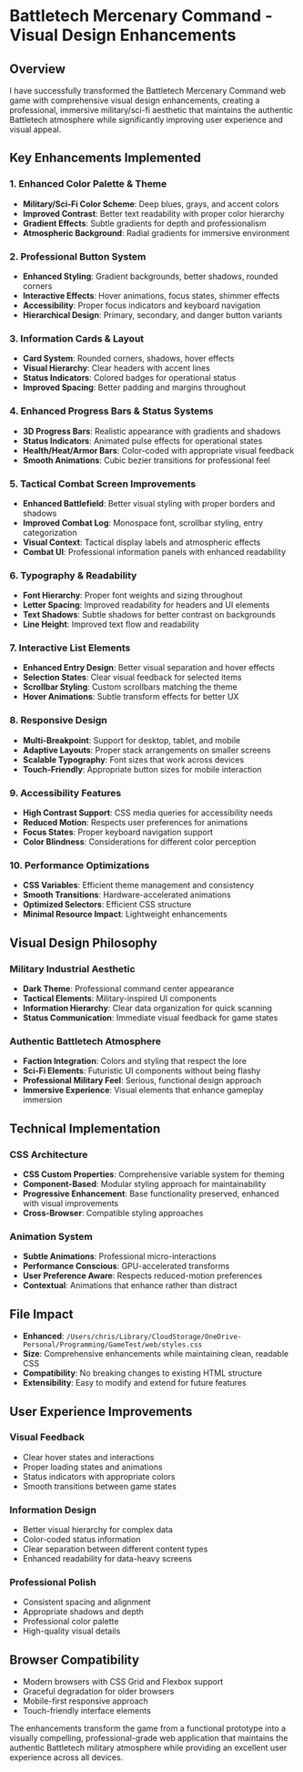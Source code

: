 # Battletech Mercenary Command - Visual Design Enhancements

## Overview
I have successfully transformed the Battletech Mercenary Command web game with comprehensive visual design enhancements, creating a professional, immersive military/sci-fi aesthetic that maintains the authentic Battletech atmosphere while significantly improving user experience and visual appeal.

## Key Enhancements Implemented

### 1. **Enhanced Color Palette & Theme**
- **Military/Sci-Fi Color Scheme**: Deep blues, grays, and accent colors
- **Improved Contrast**: Better text readability with proper color hierarchy
- **Gradient Effects**: Subtle gradients for depth and professionalism
- **Atmospheric Background**: Radial gradients for immersive environment

### 2. **Professional Button System**
- **Enhanced Styling**: Gradient backgrounds, better shadows, rounded corners
- **Interactive Effects**: Hover animations, focus states, shimmer effects
- **Accessibility**: Proper focus indicators and keyboard navigation
- **Hierarchical Design**: Primary, secondary, and danger button variants

### 3. **Information Cards & Layout**
- **Card System**: Rounded corners, shadows, hover effects
- **Visual Hierarchy**: Clear headers with accent lines
- **Status Indicators**: Colored badges for operational status
- **Improved Spacing**: Better padding and margins throughout

### 4. **Enhanced Progress Bars & Status Systems**
- **3D Progress Bars**: Realistic appearance with gradients and shadows
- **Status Indicators**: Animated pulse effects for operational states
- **Health/Heat/Armor Bars**: Color-coded with appropriate visual feedback
- **Smooth Animations**: Cubic bezier transitions for professional feel

### 5. **Tactical Combat Screen Improvements**
- **Enhanced Battlefield**: Better visual styling with proper borders and shadows
- **Improved Combat Log**: Monospace font, scrollbar styling, entry categorization
- **Visual Context**: Tactical display labels and atmospheric effects
- **Combat UI**: Professional information panels with enhanced readability

### 6. **Typography & Readability**
- **Font Hierarchy**: Proper font weights and sizing throughout
- **Letter Spacing**: Improved readability for headers and UI elements
- **Text Shadows**: Subtle shadows for better contrast on backgrounds
- **Line Height**: Improved text flow and readability

### 7. **Interactive List Elements**
- **Enhanced Entry Design**: Better visual separation and hover effects
- **Selection States**: Clear visual feedback for selected items
- **Scrollbar Styling**: Custom scrollbars matching the theme
- **Hover Animations**: Subtle transform effects for better UX

### 8. **Responsive Design**
- **Multi-Breakpoint**: Support for desktop, tablet, and mobile
- **Adaptive Layouts**: Proper stack arrangements on smaller screens
- **Scalable Typography**: Font sizes that work across devices
- **Touch-Friendly**: Appropriate button sizes for mobile interaction

### 9. **Accessibility Features**
- **High Contrast Support**: CSS media queries for accessibility needs
- **Reduced Motion**: Respects user preferences for animations
- **Focus States**: Proper keyboard navigation support
- **Color Blindness**: Considerations for different color perception

### 10. **Performance Optimizations**
- **CSS Variables**: Efficient theme management and consistency
- **Smooth Transitions**: Hardware-accelerated animations
- **Optimized Selectors**: Efficient CSS structure
- **Minimal Resource Impact**: Lightweight enhancements

## Visual Design Philosophy

### **Military Industrial Aesthetic**
- **Dark Theme**: Professional command center appearance
- **Tactical Elements**: Military-inspired UI components
- **Information Hierarchy**: Clear data organization for quick scanning
- **Status Communication**: Immediate visual feedback for game states

### **Authentic Battletech Atmosphere**
- **Faction Integration**: Colors and styling that respect the lore
- **Sci-Fi Elements**: Futuristic UI components without being flashy
- **Professional Military Feel**: Serious, functional design approach
- **Immersive Experience**: Visual elements that enhance gameplay immersion

## Technical Implementation

### **CSS Architecture**
- **CSS Custom Properties**: Comprehensive variable system for theming
- **Component-Based**: Modular styling approach for maintainability
- **Progressive Enhancement**: Base functionality preserved, enhanced with visual improvements
- **Cross-Browser**: Compatible styling approaches

### **Animation System**
- **Subtle Animations**: Professional micro-interactions
- **Performance Conscious**: GPU-accelerated transforms
- **User Preference Aware**: Respects reduced-motion preferences
- **Contextual**: Animations that enhance rather than distract

## File Impact
- **Enhanced**: `/Users/chris/Library/CloudStorage/OneDrive-Personal/Programming/GameTest/web/styles.css`
- **Size**: Comprehensive enhancements while maintaining clean, readable CSS
- **Compatibility**: No breaking changes to existing HTML structure
- **Extensibility**: Easy to modify and extend for future features

## User Experience Improvements

### **Visual Feedback**
- Clear hover states and interactions
- Proper loading states and animations
- Status indicators with appropriate colors
- Smooth transitions between game states

### **Information Design**
- Better visual hierarchy for complex data
- Color-coded status information
- Clear separation between different content types
- Enhanced readability for data-heavy screens

### **Professional Polish**
- Consistent spacing and alignment
- Appropriate shadows and depth
- Professional color palette
- High-quality visual details

## Browser Compatibility
- Modern browsers with CSS Grid and Flexbox support
- Graceful degradation for older browsers
- Mobile-first responsive approach
- Touch-friendly interface elements

The enhancements transform the game from a functional prototype into a visually compelling, professional-grade web application that maintains the authentic Battletech military atmosphere while providing an excellent user experience across all devices.